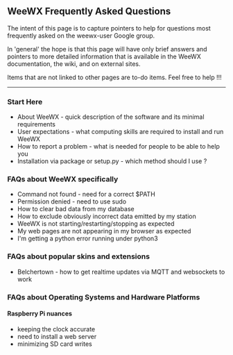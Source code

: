 ## WeeWX Frequently Asked Questions

The intent of this page is to capture pointers to help for questions most frequently asked on the weewx-user Google group.   

In 'general' the hope is that this page will have only brief answers and pointers to more detailed information that is available in the WeeWX documentation, the wiki, and on external sites.

Items that are not linked to other pages are to-do items.  Feel free to help !!!

***

### Start Here

* About WeeWX - quick description of the software and its minimal requirements
* User expectations - what computing skills are required to install and run WeeWX
* How to report a problem - what is needed for people to be able to help you
* Installation via package or setup.py - which method should I use ?

### FAQs about WeeWX specifically

* Command not found - need for a correct $PATH
* Permission denied - need to use sudo
* How to clear bad data from my database
* How to exclude obviously incorrect data emitted by my station
* WeeWX is not starting/restarting/stopping as expected
* My web pages are not appearing in my browser as expected
* I'm getting a python error running under python3

### FAQs about popular skins and extensions
* Belchertown - how to get realtime updates via MQTT and websockets to work

### FAQs about Operating Systems and Hardware Platforms

#### Raspberry Pi nuances
* keeping the clock accurate
* need to install a web server
* minimizing SD card writes

